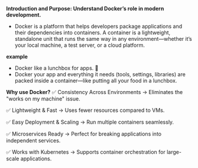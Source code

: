 **Introduction and Purpose: Understand Docker’s role in modern development.**
- Docker is a platform that helps developers package applications and their dependencies into containers. A container is a lightweight, standalone unit that runs the same way in any environment—whether it’s your local machine, a test server, or a cloud platform.

**example**
-   Docker like a lunchbox for apps. 🍱
-   Docker your app and everything it needs (tools, settings, libraries) are packed inside a container—like putting all your food in a lunchbox.

 **Why use Docker?**
✅ Consistency Across Environments → Eliminates the "works on my machine" issue.

✅ Lightweight & Fast → Uses fewer resources compared to VMs.

✅ Easy Deployment & Scaling → Run multiple containers seamlessly.

✅ Microservices Ready → Perfect for breaking applications into independent services.

✅ Works with Kubernetes → Supports container orchestration for large-scale applications.

